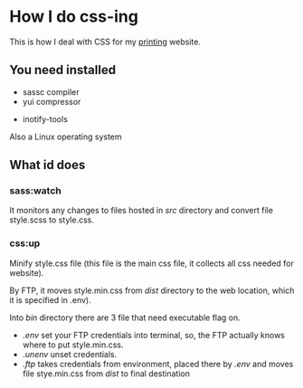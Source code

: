How I do css-ing
================

This is how I deal with CSS for my [printing](https://www.printuridigital.ro/) website.

## You need installed

- sassc compiler
- yui compressor
* inotify-tools

Also a Linux operating system 

## What id does

### sass:watch

It monitors any changes to files hosted in *src* directory and convert file style.scss to style.css.

### css:up

Minify style.css file (this file is the main css file, it collects all css needed for website).

By FTP, it moves style.min.css from *dist* directory to the web location, which it is specified in .env).

Into *bin* directory there are 3 file that need executable flag on.

*    *.env* set your FTP credentials into terminal, so, the FTP actually knows where to put style.min.css.
*    *.unenv* unset credentials.
*    *.ftp* takes credentials from environment, placed there by *.env* and moves
     file stye.min.css from *dist* to final destination 
